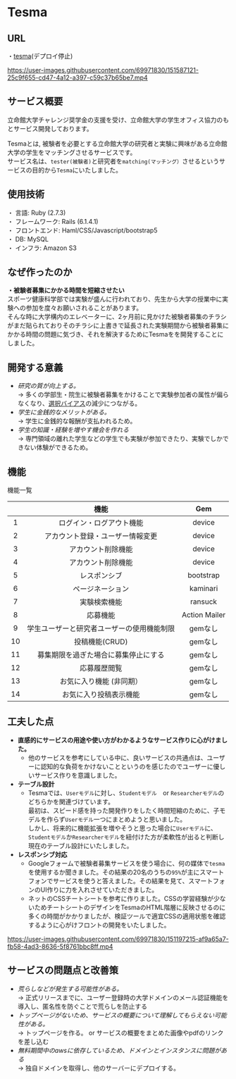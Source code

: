 # Tesma
## URL 
・[tesma](http://tesma.jp)(デプロイ停止)

https://user-images.githubusercontent.com/69971830/151587121-25c9f655-cd47-4a12-a397-c59c37b65be7.mp4






## サービス概要
立命館大学チャレンジ奨学金の支援を受け、立命館大学の学生オフィス協力のもとサービス開発しております。


Tesmaとは, 被験者を必要とする立命館大学の研究者と実験に興味がある立命館大学の学生をマッチングさせるサービスです。  
サービス名は、`tester(被験者)`と研究者を`matching(マッチング）`させるというサービスの目的から`Tesma`にいたしました。 



## 使用技術  
・ 言語: Ruby (2.7.3)  
・ フレームワーク: Rails (6.1.4.1)  
・ フロントエンド: Haml/CSS/Javascript/bootstrap5  
・ DB: MySQL  
・ インフラ: Amazon S3

## なぜ作ったのか
**・被験者募集にかかる時間を短縮させたい**  
   スポーツ健康科学部では実験が盛んに行われており、先生から大学の授業中に実験への参加を度々お願いされることがあります。  
   そんな時に大学構内のエレベーターに、2ヶ月前に見かけた被験者募集のチラシがまだ貼られておりそのチラシに上書きで延長された実験期間から被験者募集にかかる時間の問題に気づき、それを解決するためにTesmaをを開発することにしました。
   
## 開発する意義

  - *研究の質が向上する。*  
        → 多くの学部生・院生に被験者募集をかけることで実験参加者の属性が偏らなくなり、[選択バイアス](https://jeaweb.jp/glossary/glossary012.html)の減少につながる。  
  - *学生に金銭的なメリットがある。*  
        → 学生に金銭的な報酬が支払われるため。
  - *学生の知識・経験を増やす機会を作れる*  
        → 専門領域の離れた学生などの学生でも実験が参加できたり、実験でしかできない体験ができるため。
       
 
## 機能
機能一覧

|  | 機能 | Gem |
|:---:|:---:|:---:|
|1|ログイン・ログアウト機能 |device|
|2|アカウント登録・ユーザー情報変更 |device|
|3|アカウント削除機能|device|
|4|アカウント削除機能|device|
|5|レスポンシブ|bootstrap|
|6|ページネーション|kaminari|
|7|実験検索機能|ransuck|
|8|応募機能|Action Mailer|
|9|学生ユーザーと研究者ユーザーの使用機能制限|gemなし|
|10|投稿機能(CRUD)|gemなし|
|11|募集期限を過ぎた場合に募集停止にする|gemなし|
|12|応募履歴閲覧|gemなし|
|13|お気に入り機能 (非同期）|gemなし|
|14|お気に入り投稿表示機能|gemなし|

## 工夫した点
- **直感的にサービスの用途や使い方がわかるようなサービス作りに心がけました。**
    - 他のサービスを参考にしている中に、良いサービスの共通点は、ユーザーに認知的な負荷をかけないことというのを感じたのでユーザーに優しいサービス作りを意識しました。  
- **テーブル設計**
    - Tesmaでは、`Userモデル`に対し、`Studentモデル`　or `Researcherモデル`のどちらかを関連づけています。  
    最初は、スピード感を持った開発作りをしたく時間短縮のために、子モデルを作らず`Userモデル`一つにまとめようと思いました。  
しかし、将来的に機能拡張を増やそうと思った場合に`Userモデル`に、`Studentモデル`か`Researcherモデル`を紐付けた方が柔軟性が出ると判断し現在のテーブル設計にいたしました。  
- **レスポンシブ対応**
    - Googleフォームで被験者募集サービスを使う場合に、何の媒体で`tesma`を使用するか聞きました。その結果の20名のうちの`95%`が主にスマートフォンでサービスを使うと答えました。その結果を見て、スマートフォンのUI作りに力を入れさせていただきました。  
    - ネットのCSSチートシートを参考に作りました。CSSの学習経験が少ないためチートシートのデザインをTesmaのHTML階層に反映させるのに多くの時間がかかりましたが、検証ツールで適宜CSSの適用状態を確認するように心がけフロントの開発をいたしました。
   
https://user-images.githubusercontent.com/69971830/151197215-af9a65a7-fb58-4ad3-8636-5f8761bbc8ff.mp4


    

## サービスの問題点と改善策
- *荒らしなどが発生する可能性がある。*  
     → 正式リリースまでに、ユーザー登録時の大学ドメインのメール認証機能を導入し、匿名性を防ぐことで荒らしを防止する  
- *トップページがないため、サービスの概要について理解してもらえない可能性がある。*  
     → トップページを作る。 or サービスの概要をまとめた画像やpdfのリンクを差し込む  
- *無料期間中のawsに依存しているため、ドメインとインスタンスに問題がある*  
     → 独自ドメインを取得し、他のサーバーにデプロイする。
